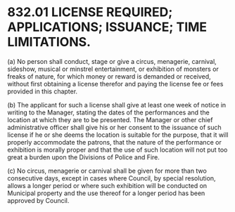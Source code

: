 832.01 LICENSE REQUIRED; APPLICATIONS; ISSUANCE; TIME LIMITATIONS.
==================================================================

​(a) No person shall conduct, stage or give a circus, menagerie,
carnival, sideshow, musical or minstrel entertainment, or exhibition of
monsters or freaks of nature, for which money or reward is demanded or
received, without first obtaining a license therefor and paying the
license fee or fees provided in this chapter.

​(b) The applicant for such a license shall give at least one week of
notice in writing to the Manager, stating the dates of the performances
and the location at which they are to be presented. The Manager or other
chief administrative officer shall give his or her consent to the
issuance of such license if he or she deems the location is suitable for
the purpose, that it will properly accommodate the patrons, that the
nature of the performance or exhibition is morally proper and that the
use of such location will not put too great a burden upon the Divisions
of Police and Fire.

​(c) No circus, menagerie or carnival shall be given for more than two
consecutive days, except in cases where Council, by special resolution,
allows a longer period or where such exhibition will be conducted on
Municipal property and the use thereof for a longer period has been
approved by Council.

